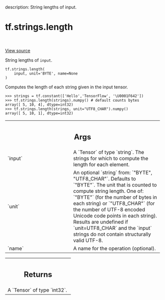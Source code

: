 description: String lengths of input.

<div itemscope itemtype="http://developers.google.com/ReferenceObject">
<meta itemprop="name" content="tf.strings.length" />
<meta itemprop="path" content="Stable" />
</div>

# tf.strings.length

<!-- Insert buttons and diff -->

<table class="tfo-notebook-buttons tfo-api nocontent" align="left">

</table>

<a target="_blank" class="external" href="/code/stable/tensorflow/python/ops/string_ops.py">View source</a>



String lengths of `input`.


<pre class="devsite-click-to-copy prettyprint lang-py tfo-signature-link">
<code>tf.strings.length(
    input, unit=&#x27;BYTE&#x27;, name=None
)
</code></pre>



<!-- Placeholder for "Used in" -->

Computes the length of each string given in the input tensor.

```
>>> strings = tf.constant(['Hello','TensorFlow', '\U0001F642'])
>>> tf.strings.length(strings).numpy() # default counts bytes
array([ 5, 10, 4], dtype=int32)
>>> tf.strings.length(strings, unit="UTF8_CHAR").numpy()
array([ 5, 10, 1], dtype=int32)
```

<!-- Tabular view -->
 <table class="responsive fixed orange">
<colgroup><col width="214px"><col></colgroup>
<tr><th colspan="2"><h2 class="add-link">Args</h2></th></tr>

<tr>
<td>
`input`<a id="input"></a>
</td>
<td>
A `Tensor` of type `string`.
The strings for which to compute the length for each element.
</td>
</tr><tr>
<td>
`unit`<a id="unit"></a>
</td>
<td>
An optional `string` from: `"BYTE", "UTF8_CHAR"`. Defaults to `"BYTE"`.
The unit that is counted to compute string length.  One of: `"BYTE"` (for
the number of bytes in each string) or `"UTF8_CHAR"` (for the number of UTF-8
encoded Unicode code points in each string).  Results are undefined
if `unit=UTF8_CHAR` and the `input` strings do not contain structurally
valid UTF-8.
</td>
</tr><tr>
<td>
`name`<a id="name"></a>
</td>
<td>
A name for the operation (optional).
</td>
</tr>
</table>



<!-- Tabular view -->
 <table class="responsive fixed orange">
<colgroup><col width="214px"><col></colgroup>
<tr><th colspan="2"><h2 class="add-link">Returns</h2></th></tr>
<tr class="alt">
<td colspan="2">
A `Tensor` of type `int32`.
</td>
</tr>

</table>

